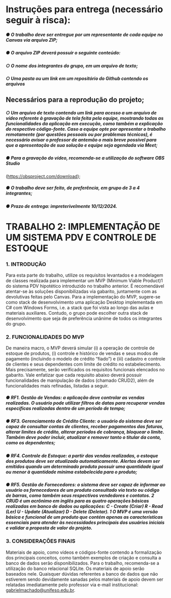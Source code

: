 # Instruções para entrega (necessário seguir à risca):
##### ● O trabalho deve ser entregue por um representante de cada equipe no Canvas via arquivo ZIP;
##### ● O arquivo ZIP deverá possuir o seguinte conteúdo:
##### ○ O nome dos integrantes do grupo, em um arquivo de texto;
##### ○ Uma pasta ou um link em um repositório do Github contendo os arquivos
## Necessários para a reprodução do projeto;
##### ○ Um arquivo de texto contendo um link para acesso a um arquivo de vídeo referente à gravação de tela feita pela equipe, mostrando todas as funcionalidades da aplicação em execução, como também a explicação do respectivo código-fonte. Caso a equipe opte por apresentar o trabalho remotamente (por questões pessoais ou por problemas técnicos), é necessário avisar o professor de antemão o mais breve possível para que a apresentação de sua solução e equipe seja agendada via Meet;
##### ● Para a gravação do vídeo, recomenda-se a utilização do software OBS Studio
(https://obsproject.com/download);
##### ● O trabalho deve ser feito, de preferência, em grupo de 3 a 4 integrantes;
##### ● Prazo de entrega: impreterivelmente 10/12/2024.
# TRABALHO 2: IMPLEMENTAÇÃO DE UM SISTEMA PDV E CONTROLE DE ESTOQUE
### 1. INTRODUÇÃO
Para esta parte do trabalho, utilize os requisitos levantados e a modelagem de classes
realizada para implementar um MVP (Minimum Viable Product)1 do sistema PDV hipotético
introduzido no trabalho anterior. É recomendável atentar-se às soluções disponibilizadas via
gabarito, juntamente com as devolutivas feitas pelo Canvas. Para a implementação do MVP,
sugere-se como stack de desenvolvimento uma aplicação Desktop implementada em C# com
Windows Forms, i.e. a stack que foi vista ao longo das aulas e materiais auxiliares. Contudo, o
grupo pode escolher outra stack de desenvolvimento que seja de preferência unânime de todos
os integrantes do grupo.
### 2. FUNCIONALIDADES DO MVP
De maneira macro, o MVP deverá simular (i) a operação de controle de estoque de produtos,
(i) controle e histórico de vendas e seus modos de pagamento (incluindo o modelo de crédito
“fiado”) e (iii) cadastro e controle de clientes e seus dependentes com limite de crédito no
estabelecimento. Mais precisamente, serão verificados os requisitos funcionais elencados no
gabarito. Vale enfatizar que cada requisito abaixo deverá possuir funcionalidades de
manipulação de dados (chamado CRUD2), além de funcionalidades mais refinadas, listadas a
seguir.
##### ● RF1. Gestão de Vendas: a aplicação deve controlar as vendas realizadas. O usuário pode utilizar filtros de datas para recuperar vendas específicas realizadas dentro de um período de tempo;
##### ● RF3. Gerenciamento de Crédito Cliente: o usuário do sistema deve ser capaz de consultar contas de clientes, receber pagamentos das faturas, alterar limites de crédito, alterar períodos de cobrança, bloquear o limite. Também deve poder incluir, atualizar e remover tanto o titular da conta, como os dependentes;
##### ● RF4. Controle de Estoque: a partir das vendas realizadas, o estoque dos produtos deve ser atualizado automaticamente. Alertas devem ser emitidos quando um determinado produto possuir uma quantidade igual ou menor à quantidade mínima estabelecida para o produto;
##### ● RF5. Gestão de Fornecedores: o sistema deve ser capaz de informar ao usuário os fornecedores de um produto consultado via texto ou código de barras, como também seus respectivos vendedores e contatos. 2 CRUD é um acrônimo em inglês para as quatro operações básicas realizadas em banco de dados ou aplicações: C - Create (Criar) R - Read (Ler) U - Update (Atualizar) D - Delete (Deletar). 1 O MVP é uma versão básica e funcional de um produto que contém apenas as características essenciais para atender às necessidades principais dos usuários iniciais e validar a proposta de valor do projeto.
### 3. CONSIDERAÇÕES FINAIS
Materiais de apoio, como vídeos e códigos-fonte contendo a formalização dos principais
conceitos, como também exemplos de criação e consulta a banco de dados serão
disponibilizados. Para o trabalho, recomenda-se a utilização do banco relacional SQLite. Os
materiais de apoio serão baseados nele. Quaisquer dúvidas referentes a banco de dados que
não estiverem sendo devidamente sanadas pelos materiais de apoio devem ser relatadas
imediatamente pelo professor via e-mail institucional: gabrielmachado@unifeso.edu.br.
